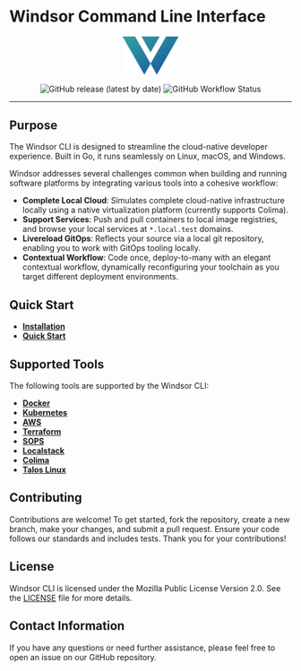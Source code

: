 # Windsor Command Line Interface

<p align="center">
  <img src="docs/img/windsor-logo.png" alt="Windsor CLI Logo" style="width: 20%; height: auto;">
</p>

<p align="center">
  <img src="https://img.shields.io/github/v/release/windsorcli/cli" alt="GitHub release (latest by date)">
  <img src="https://img.shields.io/github/actions/workflow/status/windsorcli/cli/ci.yaml" alt="GitHub Workflow Status">
</p>

---

## Purpose

The Windsor CLI is designed to streamline the cloud-native developer experience. Built in Go, it runs seamlessly on Linux, macOS, and Windows.

Windsor addresses several challenges common when building and running software platforms by integrating various tools into a cohesive workflow:

- **Complete Local Cloud**: Simulates complete cloud-native infrastructure locally using a native virtualization platform (currently supports Colima).
- **Support Services**: Push and pull containers to local image registries, and browse your local services at `*.local.test` domains.
- **Livereload GitOps**: Reflects your source via a local git repository, enabling you to work with GitOps tooling locally.
- **Contextual Workflow**: Code once, deploy-to-many with an elegant contextual workflow, dynamically reconfiguring your toolchain as you target different deployment environments.

## Quick Start

- **[Installation](./docs/install.md)**
- **[Quick Start](./docs/quick-start.md)**

## Supported Tools

The following tools are supported by the Windsor CLI:

- [**Docker**](https://www.docker.com/)
- [**Kubernetes**](https://github.com/kubernetes/kubernetes)
- [**AWS**](https://github.com/aws/aws-cli)
- [**Terraform**](https://github.com/hashicorp/terraform)
- [**SOPS**](https://github.com/mozilla/sops)
- [**Localstack**](https://github.com/localstack/localstack)
- [**Colima**](https://github.com/abiosoft/colima)
- [**Talos Linux**](https://github.com/siderolabs/talos)

## Contributing

Contributions are welcome! To get started, fork the repository, create a new branch, make your changes, and submit a pull request. Ensure your code follows our standards and includes tests. Thank you for your contributions!

## License

Windsor CLI is licensed under the Mozilla Public License Version 2.0. See the [LICENSE](LICENSE) file for more details.

## Contact Information

If you have any questions or need further assistance, please feel free to open an issue on our GitHub repository.
